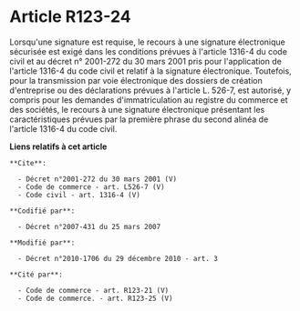 # Article R123-24

Lorsqu'une signature est requise, le recours à une signature électronique sécurisée est exigé dans les conditions prévues à
l'article 1316-4 du code civil et au décret n° 2001-272 du 30 mars 2001 pris pour l'application de l'article 1316-4 du code
civil et relatif à la signature électronique. Toutefois, pour la transmission par voie électronique des dossiers de création
d'entreprise ou des déclarations prévues à l'article L. 526-7, est autorisé, y compris pour les demandes d'immatriculation au
registre du commerce et des sociétés, le recours à une signature électronique présentant les caractéristiques prévues par la
première phrase du second alinéa de l'article 1316-4 du code civil.

**Liens relatifs à cet article**

	**Cite**:

	  - Décret n°2001-272 du 30 mars 2001 (V)
	  - Code de commerce - art. L526-7 (V)
	  - Code civil - art. 1316-4 (V)

	**Codifié par**:

	  - Décret n°2007-431 du 25 mars 2007

	**Modifié par**:

	  - Décret n°2010-1706 du 29 décembre 2010 - art. 3

	**Cité par**:

	  - Code de commerce - art. R123-21 (V)
	  - Code de commerce. - art. R123-25 (V)
